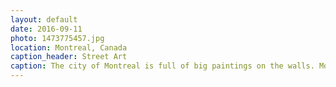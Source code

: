 ```yaml
---
layout: default
date: 2016-09-11
photo: 1473775457.jpg
location: Montreal, Canada
caption_header: Street Art
caption: The city of Montreal is full of big paintings on the walls. Most of them fill a complete facade of a building.
---
```

